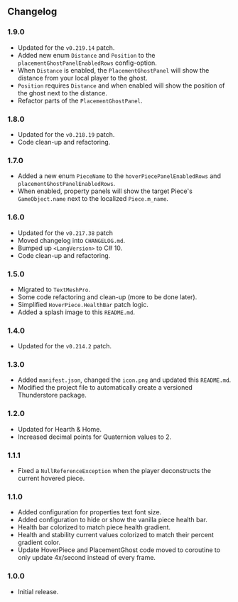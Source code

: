 ## Changelog

### 1.9.0

  * Updated for the `v0.219.14` patch.
  * Added new enum `Distance` and `Position` to the `placementGhostPanelEnabledRows` config-option.
  * When `Distance` is enabled, the `PlacementGhostPanel` will show the distance from your local player to the ghost.
  * `Position` requires `Distance` and when enabled will show the position of the ghost next to the distance.
  * Refactor parts of the `PlacementGhostPanel`.

### 1.8.0

  * Updated for the `v0.218.19` patch.
  * Code clean-up and refactoring.

### 1.7.0

  * Added a new enum `PieceName` to the `hoverPiecePanelEnabledRows` and `placementGhostPanelEnabledRows`.
  * When enabled, property panels will show the target Piece's `GameObject.name` next to the localized `Piece.m_name`.

### 1.6.0

  * Updated for the `v0.217.38` patch
  * Moved changelog into `CHANGELOG.md`.
  * Bumped up `<LangVersion>` to C# 10.
  * Code clean-up and refactoring.

### 1.5.0

  * Migrated to `TextMeshPro`.
  * Some code refactoring and clean-up (more to be done later).
  * Simplified `HoverPiece.HealthBar` patch logic.
  * Added a splash image to this `README.md`.

### 1.4.0

  * Updated for the `v0.214.2` patch.

### 1.3.0

  * Added `manifest.json`, changed the `icon.png` and updated this `README.md`.
  * Modified the project file to automatically create a versioned Thunderstore package.

### 1.2.0

  * Updated for Hearth & Home.
  * Increased decimal points for Quaternion values to 2.

### 1.1.1

  * Fixed a `NullReferenceException` when the player deconstructs the current hovered piece.

### 1.1.0

  * Added configuration for properties text font size.
  * Added configuration to hide or show the vanilla piece health bar.
  * Health bar colorized to match piece health gradient.
  * Health and stability current values colorized to match their percent gradient color.
  * Update HoverPiece and PlacementGhost code moved to coroutine to only update 4x/second instead of every frame.

### 1.0.0

  * Initial release.
